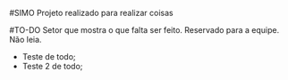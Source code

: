 #SIMO
Projeto realizado para realizar coisas

#TO-DO
Setor que mostra o que falta ser feito. Reservado para a equipe. Não leia.
  - Teste de todo;
  - Teste 2 de todo;
